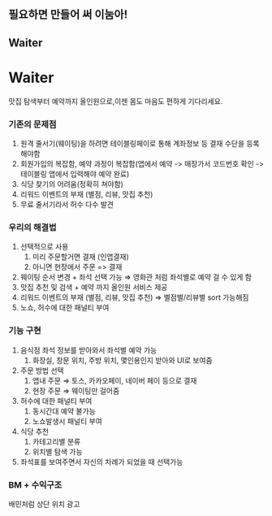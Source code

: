 ## 필요하면 만들어 써 이눔아!

## Waiter

# Waiter

맛집 탐색부터 예약까지 올인원으로,이젠 몸도 마음도 편하게 기다리세요.

### 기존의 문제점

1. 원격 줄서기(웨이팅)을 하려면 테이블링페이로 통해 계좌정보 등 결재 수단을 등록해야함
2. 회원가입의 복잡함, 예약 과정이 복잡함(앱에서 예약 -> 매장가서 코드번호 확인 -> 테이블링 앱에서 입력해야 예약 완료)
3. 식당 찾기의 어려움(정확히 쳐야함)
4. 리워드 이벤트의 부재 (별점, 리뷰, 맛집 추천)
5. 무료 줄서기라서 허수 다수 발견

### 우리의 해결법

1. 선택적으로 사용
    1. 미리 주문할거면 결재 (인앱결재)
    2. 아니면 현장에서 주문 => 결재
2. 웨이팅 순서 변경 + 좌석 선택 가능 ⇒ 영화관 처럼 좌석별로 예약 걸 수 있게 함
3. 맛집 추천 및 검색 + 예약 까지 올인원 서비스 제공
4. 리워드 이벤트의 부재 (별점, 리뷰, 맛집 추천) ⇒ 별점별/리뷰별 sort 가능해짐
5. 노쇼, 허수에 대한 패널티 부여

### 기능 구현

1. 음식점 좌석 정보를 받아와서 좌석별 예약 가능
    1. 화장실, 창문 위치, 주방 위치, 몇인용인지 받아와 UI로 보여줌
2. 주문 방법 선택
    1. 앱내 주문 ⇒ 토스, 카카오페이, 네이버 페이 등으로 결재
    2. 현장 주문 ⇒ 웨이팅만 걸어줌
3. 허수에 대한 패널티 부여
    1. 동시간대 예약 불가능
    2. 노쇼발생시 패널티 부여
4. 식당 추천
    1. 카테고리별 분류
    2. 위치별 탐색 가능
5. 좌석표를 보여주면서 자신의 차례가 되었을 때 선택가능

### BM + 수익구조

배민처럼 상단 위치 광고

